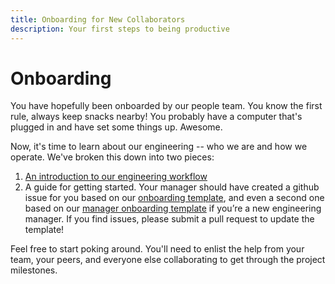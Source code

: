 ```yaml
---
title: Onboarding for New Collaborators
description: Your first steps to being productive
---
```


# Onboarding

You have hopefully been onboarded by our people team. You know the first rule, always keep snacks nearby! You probably have a computer that's plugged in and have set some things up. Awesome.

Now, it's time to learn about our engineering -- who we are and how we operate. We've broken this down into two
pieces:

1. [An introduction to our engineering workflow](/onboarding/engineering-introduction.md)
2. A guide for getting started. Your manager should have created a github issue for you based on our
   [onboarding template](https://github.com/artsy/potential/blob/master/.github/ISSUE_TEMPLATE/engineering-onboarding.md),
   and even a second one based on our
   [manager onboarding template](https://github.com/artsy/potential/blob/master/.github/ISSUE_TEMPLATE/engineering-manager-onboarding.md)
   if you’re a new engineering manager. If you find issues, please submit a pull request to update the template!

Feel free to start poking around. You'll need to enlist the help from your team, your peers, and everyone else collaborating to get through the project milestones.
